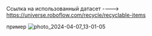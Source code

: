 Ссылка на использованный датасет ----> https://universe.roboflow.com/recycle/recyclable-items

пример ![photo_2024-04-07_13-01-05](https://github.com/ttekcor/yolov8/assets/85117608/7f7eec53-59c8-437c-ba9d-77fc05992c09)
